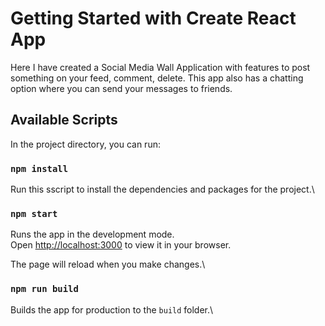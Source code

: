 # Getting Started with Create React App

Here I have created a Social Media Wall Application with features to post something on your feed, comment, delete. 
This app also has a chatting option where you can send your messages to friends.

## Available Scripts

In the project directory, you can run:

### `npm install`

Run this sscript to install the dependencies and packages for the project.\

### `npm start`

Runs the app in the development mode.\
Open [http://localhost:3000](http://localhost:3000) to view it in your browser.

The page will reload when you make changes.\

### `npm run build`

Builds the app for production to the `build` folder.\
